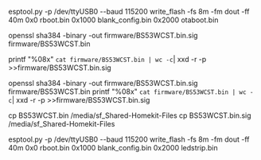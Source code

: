
esptool.py -p /dev/ttyUSB0 --baud 115200 write_flash -fs 8m -fm dout -ff 40m 0x0 rboot.bin 0x1000 blank_config.bin 0x2000 otaboot.bin



openssl sha384 -binary -out firmware/BS53WCST.bin.sig firmware/BS53WCST.bin

printf "%08x" `cat firmware/BS53WCST.bin | wc -c`| xxd -r -p >>firmware/BS53WCST.bin.sig




openssl sha384 -binary -out firmware/BS53WCST.bin.sig firmware/BS53WCST.bin
printf "%08x" `cat firmware/BS53WCST.bin | wc -c`| xxd -r -p >>firmware/BS53WCST.bin.sig

cp BS53WCST.bin /media/sf_Shared-Homekit-Files
cp BS53WCST.bin.sig /media/sf_Shared-Homekit-Files



esptool.py -p /dev/ttyUSB0 --baud 115200 write_flash -fs 8m -fm dout -ff 40m 0x0 rboot.bin 0x1000 blank_config.bin 0x2000 ledstrip.bin
